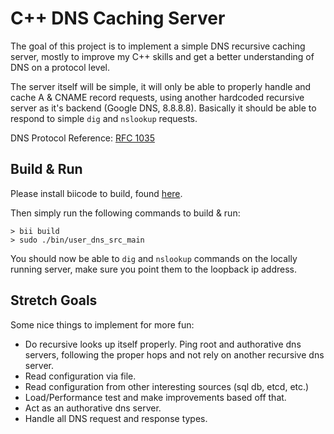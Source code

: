 # C++ DNS Caching Server

The goal of this project is to implement a simple DNS recursive caching server,
mostly to improve my C++ skills and get a better understanding of DNS on a
protocol level.

The server itself will be simple, it will only be able to properly handle
and cache A & CNAME record requests, using another hardcoded recursive server
as it's backend (Google DNS, 8.8.8.8).  Basically it should be able to respond
to simple `dig` and `nslookup` requests.

DNS Protocol Reference: [RFC 1035](https://www.ietf.org/rfc/rfc1035.txt)

## Build & Run

Please install biicode to build, found [here](https://www.biicode.com/).

Then simply run the following commands to build & run:
```
> bii build
> sudo ./bin/user_dns_src_main
```

You should now be able to `dig` and `nslookup` commands on the locally running server, make sure you point them to the loopback ip address.

## Stretch Goals

Some nice things to implement for more fun:

- Do recursive looks up itself properly.  Ping root and authorative dns servers, following the proper hops and not rely on another recursive dns server.
- Read configuration via file.
- Read configuration from other interesting sources (sql db, etcd, etc.)
- Load/Performance test and make improvements based off that.
- Act as an authorative dns server.
- Handle all DNS request and response types.
